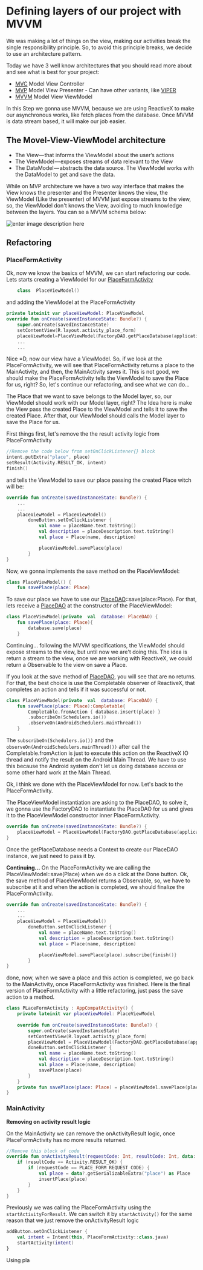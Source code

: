 # Defining layers of our project with MVVM

We was making a lot of things on the view, making our activities break the single responsibility principle. So, to avoid this principle breaks, we decide to use  an architecture pattern.

Today we have 3 well know architectures that you should read more about and see what is best for your project:
-  [MVC](https://medium.com/upday-devs/android-architecture-patterns-part-1-model-view-controller-3baecef5f2b6)	Model View Controller
-	[MVP](https://medium.com/upday-devs/android-architecture-patterns-part-2-model-view-presenter-8a6faaae14a5) Model View Presenter - Can have other variants, like [VIPER](http://luboganev.github.io/blog/clean-architecture-pt1/)
-	[MVVM](https://medium.com/upday-devs/android-architecture-patterns-part-3-model-view-viewmodel-e7eeee76b73b) Model View ViewModel 

In this Step we gonna use MVVM, because we are using ReactiveX to make our asynchronous works, like fetch places from the database. Once MVVM is data stream based, it will make our job easier.

## The Movel-View-ViewModel architecture
-   The  View— that informs the ViewModel about the user’s actions
-   The  ViewModel — exposes streams of data relevant to the View
-   The  DataModel — abstracts the data source. The ViewModel works with the DataModel to get and save the data.

While on MVP architecture we have a two way interface that makes the View knows the presenter and the Presenter knows the view, the ViewModel (Like the presenter) of MVVM just expose streams to the view, so, the ViewModel don't knows the View, avoiding to much knowledge between the layers. You can se a MVVM schema below:

![enter image description here](https://cdn-images-1.medium.com/max/800/0*5mD214cjNXU-V6lf.png)



## Refactoring 

### PlaceFormActivity 
Ok, now we know the basics of MVVM, we can start refactoring our code.
Lets starts creating a ViewModel for our [PlaceFormActivity](https://github.com/roubertedgar/workshoptw/blob/step-4/app/src/main/java/workshoptw/com/work_shop_tw/views/place/PLaceFormActivity.kt)

```kotlin
	class  PlaceViewModel() 
``` 
and adding the ViewModel at the PlaceFormActivity

```kotlin
private lateinit var placeViewModel: PlaceViewModel
override fun onCreate(savedInstanceState: Bundle?) {
	super.onCreate(savedInstanceState)
	setContentView(R.layout.activity_place_form)
	placeViewModel=PlaceViewModel(FactoryDAO.getPlaceDatabase(applicationContext))
	...
	...
``` 

Nice =D, now our view have a ViewModel. So, if we look at the PlaceFormActivity, we will see that PlaceFormActivity returns a place to the MainActivity, and then, the MainActivity saves it.
This is not good, we should make the PlaceFormActivity tells the ViewModel to save the Place for us, right? So, let's continue our refactoring, and see what we can do...

The Place that we want to save belongs to the Model layer, so, our ViewModel should work with our Model layer, right? 
The Idea here is make the View pass the created Place to the ViewModel and tells it to save the created Place. After that, our ViewModel should calls the Model layer to save the Place for us. 

First things first, let's remove the the result activity logic from PlaceFormActivity
```kotlin
//Remove the code below from setOnClickListener{} block
intent.putExtra("place", place)
setResult(Activity.RESULT_OK, intent)
finish()
```
 and tells the ViewModel to save our place passing the created Place witch will be:

```kotlin
override fun onCreate(savedInstanceState: Bundle?) {
	...
	...
	placeViewModel = PlaceViewModel()
		doneButton.setOnClickListener {
			val name = placeName.text.toString()
			val description = placeDescription.text.toString()
			val place = Place(name, description)

			placeViewModel.savePlace(place)
		}
}
```

Now, we gonna implements the save method on the PlaceViewModel:

```kotlin
class PlaceViewModel() {
	fun savePlace(place: Place)
```
To save our place we have to use our [PlaceDAO](https://github.com/roubertedgar/workshoptw/blob/step-4/app/src/main/java/workshoptw/com/work_shop_tw/models/place/PlaceDAO.kt)::save(place:Place). For that, lets receive a [PlaceDAO](https://github.com/roubertedgar/workshoptw/blob/step-4/app/src/main/java/workshoptw/com/work_shop_tw/models/place/PlaceDAO.kt) at the constructor of the PlaceViewModel:
```kotlin
class PlaceViewModel(private  val  database: PlaceDAO) {
	fun savePlace(place: Place){
		database.save(place)
	}
```

Continuing... following the MVVM  specifications, the ViewModel should expose streams to the view, but until now we are't doing this. The idea is return a stream to the view, once we are working with ReactiveX, we could return a Observable to the view on save a Place. 

If you look at the save method of [PlaceDAO](https://github.com/roubertedgar/workshoptw/blob/step-4/app/src/main/java/workshoptw/com/work_shop_tw/models/place/PlaceDAO.kt), you will see that are no returns. For that, the best choice is use the Completable observer of ReactiveX, that completes an action and tells if it was successful or not.

```kotlin
class PlaceViewModel(private  val  database: PlaceDAO) {
	fun savePlace(place: Place):Completable{
		Completable.fromAction { database.insert(place) }
		.subscribeOn(Schedulers.io())
		.observeOn(AndroidSchedulers.mainThread())
	}
```
The ```subscribeOn(Schedulers.io())``` and the ```observeOn(AndroidSchedulers.mainThread())``` after call the Completable.fromAction is just to execute this action on the ReactiveX IO thread and notify the result on the Android Main Thread. We have to use this because the Android system don't let us doing database access or some other hard work at the Main Thread.

Ok, i think we done with the PlaceViewModel for now. Let's back to the  PlaceFormActivity. 

The PlaceViewModel instantiation are asking to the PlaceDAO, to solve it, we gonna use the FactoryDAO to instantiate the PlaceDAO for us and gives it to the PlaceViewModel constructor inner PlaceFormActivity.

```kotlin
override fun onCreate(savedInstanceState: Bundle?) {
	placeViewModel = PlaceViewModel(FactoryDAO.getPlaceDatabase(applicationContext))
}
```
Once the getPlaceDatabase needs a Context to create our PlaceDAO instance, we just need to pass it by.

**Continuing...** On the PlaceFormActivity we are calling the PlaceViewModel::save(Place) when we do a click at the Done button. Ok, the save method of PlaceViewModel returns a Observable, so, we have to subscribe at it and when the action is completed, we should finalize the PlaceFormActivity.

```kotlin
override fun onCreate(savedInstanceState: Bundle?) {
	...
	...
	placeViewModel = PlaceViewModel()
		doneButton.setOnClickListener {
			val name = placeName.text.toString()
			val description = placeDescription.text.toString()
			val place = Place(name, description)

			placeViewModel.savePlace(place).subscribe{finish()}
		}
}
```
done, now, when we save a place and this action is completed, we go back to the MainActivity, once PlaceFormActivity was finished. Here is the final version of PlaceFormActivity with a little refactoring, just pass the save action to a method.

```kotlin 
class PLaceFormActivity : AppCompatActivity() {
	private lateinit var placeViewModel: PlaceViewModel
	
	override fun onCreate(savedInstanceState: Bundle?) {
		super.onCreate(savedInstanceState)
		setContentView(R.layout.activity_place_form)
		placeViewModel = PlaceViewModel(FactoryDAO.getPlaceDatabase(applicationContext))
		doneButton.setOnClickListener {
			val name = placeName.text.toString()
			val description = placeDescription.text.toString()
			val place = Place(name, description)
			savePlace(place)
		}
	}
	private fun savePlace(place: Place) = placeViewModel.savePlace(place).subscribe { finish() }
}
```

### MainActivity

  **Removing on activity result logic**

On the MainActivity we can remove the onActivityResult logic, once PlaceFormActivity has no more results returned.

```kotlin
//Remove this block of code
override fun onActivityResult(requestCode: Int, resultCode: Int, data: Intent?) {
	if (resultCode == Activity.RESULT_OK) {
		if (requestCode == PLACE_FORM_REQUEST_CODE) {
			val place = data?.getSerializableExtra("place") as Place
			insertPlace(place)
		}
	}
}
``` 
Previously we was calling the PlaceFormActivity using the ```startActivityForResult```. We can switch it by 
```startActivity()``` for the same reason that we just remove the onActivityResult logic

```kotlin
addButton.setOnClickListener {
	val intent = Intent(this, PlaceFormActivity::class.java)
	startActivity(intent)
}
```
Using pla


<!--stackedit_data:
eyJoaXN0b3J5IjpbLTY0MDM1NTQzNywxMzM1MTI1MjM0LC0xNj
M5NTM2NjA0LDExNTcxMTE2MjgsNDAzODczODEzLC00MjI5MTgz
MTYsODAwMzE1NDEwLC0xNjk1NTU4MDQyLDE3MTYwOTk0NzgsMT
Q3MjU4Nzk0NSwtMjEzNDIwMzMyNSwxOTU0MTM1NTg3LDEyMjI4
MjczMTksMTYxOTM2Nzg0LC0xOTk5NDU4MTg2LC05NzI5NDc5Ny
wtMTIzMDA0MTc2OCwyODA3ODg4MzldfQ==
-->
